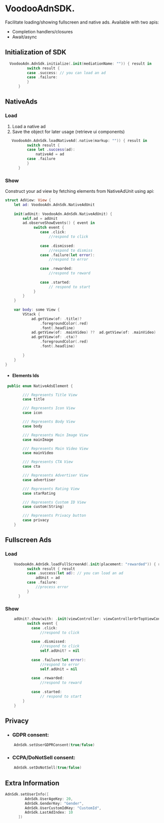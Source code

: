 # VoodooAdnSDK.
Facilitate loading/showing fullscreen and native ads.
Available with two apis:
- Completion handlers/closures
- Await/async

## Initialization of SDK
```swift
  VoodooAdn.AdnSdk.initialize(.init(mediationName: "")) { result in
          switch result {
          case .success: // you can load an ad
          case .failure: 
          }
      }
 ```
## NativeAds
### Load
1. Load a native ad
2. Save the object for later usage (retrieve ui components)
```swift
   VoodooAdn.AdnSdk.loadNativeAd(.native(markup: "")) { result in
          switch result {
          case let .success(ad):
              nativeAd = ad
          case .failure
          }
      }
 ```
### Show
Construct your ad view by fetching elements from NativeAdUnit using api:

```swift
struct AdView: View {
    let ad: VoodooAdn.AdnSdk.NativeAdUnit
    
    init(adUnit: VoodooAdn.AdnSdk.NativeAdUnit) {
        self.ad = adUnit
        ad.observeShowEvents() { event in 
             switch event {
                case .click:
                    //respond to click
        
                case .dismissed:
                    //respond to dismiss
                case .failure(let error):
                    //respond to error
        
                case .rewarded:
                    //respond to reward
        
                case .started:
                    // respond to start
             }
        }
    }
    
    var body: some View {
        VStack {
            ad.getView(of: .title)?
                .foregroundColor(.red)
                .font(.headline)
            ad.getView(of: .mainVideo) ??  ad.getView(of: .mainVideo)
            ad.getView(of: .cta)?
                .foregroundColor(.red)
                .font(.headline)
             
        }
    }
}
```
- #### Elements Ids
```swift
 public enum NativeAdsElement {

        /// Represents Title View
        case title

        /// Represents Icon View
        case icon

        /// Represents Body View
        case body

        /// Represents Main Image View
        case mainImage

        /// Represents Main Video View
        case mainVideo

        /// Represents CTA View
        case cta

        /// Represents Advertiser View
        case advertiser

        /// Represents Rating View
        case starRating

        /// Represents Custom ID View
        case custom(String)

        /// Represents Privacy button
        case privacy
    }
```

## Fullscreen Ads
### Load
```swift
    VoodooAdn.AdnSdk.loadFullScreenAd(.init(placement: "rewarded")) { result in
          switch result { result
          case .success(let ad): // you can load an ad
              adUnit = ad
          case .failure: 
              //process error
          }
      }
```
### Show
```swift
    adUnit?.show(with: .init(viewController: viewControllerOrTopViewController)) {[weak self] event 
          switch event {
            case .click:
                //respond to click
    
            case .dismissed:
                //respond to click
                self.adUnit? = nil
    
            case .failure(let error):
                //respond to error
                self.adUnit = nil
    
            case .rewarded:
                //respond to reward
    
            case .started:
                // respond to start
        }
    }

```

## Privacy
- ### GDPR consent:
```swift
    AdnSdk.setUserGDPRConsent(true/false)
```
- ### CCPA/DoNotSell consent:
```swift
    AdnSdk.setDoNotSell(true/false)
```

## Extra Information

```swift
AdnSdk.setUserInfo([
         AdnSdk.UserAgeKey: 20,
         AdnSdk.GenderKey: "Gender",
         AdnSdk.UserCustomIdKey: "CustomId",
         AdnSdk.LastAdIndex: 10
      ])
```
